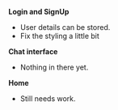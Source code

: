 **Login and SignUp**

* User details can be stored.
* Fix the styling a little bit

**Chat interface**

* Nothing in there yet.

**Home** 
* Still needs work.